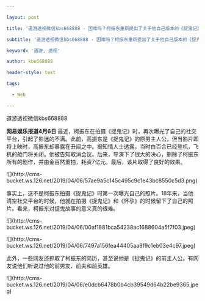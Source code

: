 ---
layout: post
title: '道游透视微信kbs668888 - 困难吗？柯振东重新提出了关于他自己版本的《捉鬼记》引文的争议。'
subtitle: '道游透视微信kbs668888 - 困难吗？柯振东重新提出了关于他自己版本的《捉鬼记》引文的争议。'
keyword: '道游, 透视'
author: kbs668888
header-style: text
tags:
  - Web
---
道游透视微信kbs668888

 **网易娱乐报道4月6日**
最近，柯振东在拍摄《捉鬼记》时，再次曝光了自己的社交平台，引起了影迷的不满。此前，高振东是《捉鬼记》的原男主人公，但当影片即将上映时，高振东却暴露在丑闻之中。据知情人士透露，当时白百合已经登机，飞机的舱门将关闭。他被告知取消会议。后来，导演下了很大的决心，删除了柯振东所有的剧作，并由金百然重拍，耗资7亿元。最后，该片取得了良好的效果。

![](http://cms-
bucket.ws.126.net/2019/04/06/57ae9a5c145c495c9c1e43bc8550c5d3.png)

事实上，这不是柯振东拍摄《捉鬼记》时第一次曝光自己的照片。18年来，当他清空社交平台的时候，他就在拍摄《捉鬼记》和《怀孕》的时候留下了自己的照片。看来，柯振东对捉鬼故事的意义真的很难。

![](http://cms-
bucket.ws.126.net/2019/04/06/00af1881bca54238ac1688604a5f7f03.jpeg)

![](http://cms-
bucket.ws.126.net/2019/04/06/7497a156fea44405aa8f9c1eb03e4c97.jpeg)

此外，一些网友还抓取了柯振东的简历，甚至说他是《捉鬼记》的前主人公。有网友说他们听说过他的前男友、前夫和前英雄。

![](http://cms-
bucket.ws.126.net/2019/04/06/e0dcb6478b0b4cb39549d64b22be9365.jpeg)

